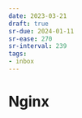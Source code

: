 ```yaml
---
date: 2023-03-21
draft: true
sr-due: 2024-01-11
sr-ease: 270
sr-interval: 239
tags:
- inbox
---
```


# Nginx
